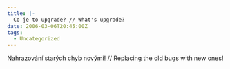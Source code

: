 ```yaml
---
title: |-
  Co je to upgrade? // What's upgrade?
date: 2006-03-06T20:45:00Z
tags:
  - Uncategorized
---
```

Nahrazování starých chyb novými! // Replacing the old bugs with new ones!